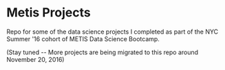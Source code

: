 # Metis Projects

Repo for some of the data science projects I completed as part of the NYC Summer '16 cohort of METIS Data Science Bootcamp.

(Stay tuned -- More projects are being migrated to this repo around November 20, 2016)
